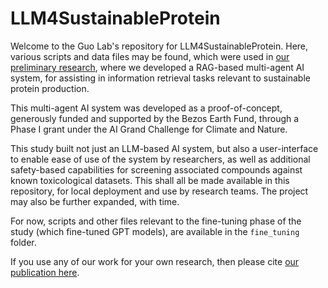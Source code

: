 # LLM4SustainableProtein

Welcome to the Guo Lab's repository for LLM4SustainableProtein. Here, various scripts and data files may be found, which were used in [our preliminary research](https://doi.org/10.48550/arXiv.2506.20598), where we developed a RAG-based multi-agent AI system, for assisting in information retrieval tasks relevant to sustainable protein production.

This multi-agent AI system was developed as a proof-of-concept, generously funded and supported by the Bezos Earth Fund, through a
Phase I grant under the AI Grand Challenge for Climate and Nature.

This study built not just an LLM-based AI system, but also a user-interface to enable ease of use of the system by researchers, as well as additional safety-based capabilities for screening associated compounds against known toxicological datasets. This shall all be made available in this repository, for local deployment and use by research teams. The project may also be further expanded, with time.

For now, scripts and other files relevant to the fine-tuning phase of the study (which fine-tuned GPT models), are available in the `fine_tuning` folder.

If you use any of our work for your own research, then please cite [our publication here](https://doi.org/10.48550/arXiv.2506.20598).
